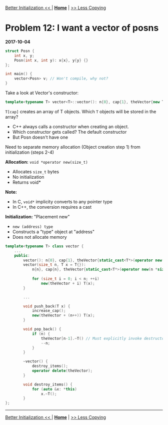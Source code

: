 [Better Initialization << ](./problem_11.md) | [**Home**](../README.md) | [>> Less Copying](./problem_13.md) 

# Problem 12: I want a vector of posns
**2017-10-04**

```C++
struct Posn {
    int x, y;
    Posn(int x, int y): x{x}, y{y} {}
};

int main() {
    vector<Posn> v; // Won't compile, why not?
}
```

Take a look at Vector's constructor:

```C++
template<typename T> vector<T>::vector(): n{0}, cap{1}, theVector{new T[cap]} {}
```
`T[cap]` creates an array of T objects. Which `T` objects will be stored in the array?
- C++ always calls a constructor when creating an object.
- Which constructor gets called? The default constructor
- But Posn doesn't have one

Need to separate memory allocation (Object creation step 1) from initialization (steps 2-4)

**Allocation:** `void *operator new(size_t)`
- Allocates `size_t` bytes
- No initialization
- Returns void*

**Note:** 
- In C, `void*` implicity converts to any pointer type
- In C++, the conversion requires a cast

**Initialization:** "Placement new"
- `new (address) type`
- Constructs a "type" object at "address"
- Does not allocate memory

```C++
template<typename T> class vector {
    ...
    public:
        vector(): n{0}, cap{1}, theVector{static_cast<T*>(operator new(sizeof(T)))} {}
        vector(size_t n, T x = T{}): 
            n{n}, cap{n}, theVector{static_cast<T*>(operator new(n *sizeof(T)))} {
            
            for (size_t i = 0; i < n; ++i)
                new(theVector + i) T(x);
        }

        ...

        void push_back(T x) {
            increase_cap();
            new(theVector + (n++)) T(x);
        }

        void pop_back() {
            if (n) {
                theVector[n-1].~T() // Must explicitly invoke destructor
                --n;
            }
        }

        ~vector() {
            destroy_items();
            operator delete(theVector);
        }

        void destroy_items() {
            for (auto &x: *this)
                x.~T();
        }
};
```

---
[Better Initialization << ](./problem_11.md) | [**Home**](../README.md) | [>> Less Copying](./problem_13.md) 
